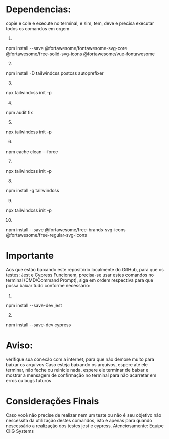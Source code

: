 # Dependencias:
copie e cole e execute no terminal, e sim, tem, deve e precisa executar todos os comandos em orgem

1.
npm install --save @fortawesome/fontawesome-svg-core @fortawesome/free-solid-svg-icons @fortawesome/vue-fontawesome

2.
npm install -D tailwindcss postcss autoprefixer

3.
npx tailwindcss init -p

4.
npm audit fix

5.
npx tailwindcss init -p

6.
npm cache clean --force

7.
npx tailwindcss init -p

8.
npm install -g tailwindcss

9.
npx tailwindcss init -p

10.
npm install --save @fortawesome/free-brands-svg-icons @fortawesome/free-regular-svg-icons

# Importante
Aos que estão baixando este repositório localmente do GitHub, 
para que os testes: Jest e Cypress Funcionem, precisa-se usar estes comandos no terminal 
(CMD/Command Prompt), 
siga em ordem respectiva para que possa baixar tudo conforme necessário:

1.

npm install --save-dev jest

2.

npm install --save-dev cypress

# Aviso: 
verifique sua conexão com a internet, para que não demore muito para baixar os arquivos
Caso esteja baixando os arquivos, espere até ele terminar, 
não feche ou reinicie nada, espere ele terminar de baixar e mostrar a 
mensagem de confirmação no terminal para não acarretar em erros ou bugs futuros

# Considerações Finais
Caso você não precise de realizar nem um teste ou não é seu objetivo não nescessita da utilização destes comandos,
isto é apenas para quando nescessário a realização dos testes jest e cypress.
Atenciosamente: Equipe CIIG Systems
